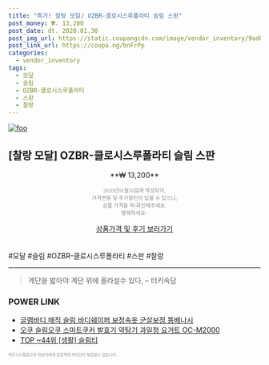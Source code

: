 ```yaml
--- 
title: "특가! 찰랑 모달/ OZBR-클로시스루폴라티 슬림 스판" 
post_money: ₩. 13,200 
post_date: dt. 2020.01.30 
post_img_url: https://static.coupangcdn.com/image/vendor_inventory/9ad0/944d56d6229d2d1528d739ba144c0041a509dc01da1a7faf232ebbd38f24.jpg 
post_link_url: https://coupa.ng/bnFrPp 
categories: 
  - vendor_inventory 
tags: 
  - 모달 
  - 슬림 
  - OZBR-클로시스루폴라티 
  - 스판 
  - 찰랑 
--- 
```

[![foo](https://static.coupangcdn.com/image/vendor_inventory/9ad0/944d56d6229d2d1528d739ba144c0041a509dc01da1a7faf232ebbd38f24.jpg)](https://coupa.ng/bnFrPp) 

## [찰랑 모달] OZBR-클로시스루폴라티 슬림 스판 
<p style="text-align: center;">**₩ 13,200**</p> 
<p style="text-align: center;"><span style="color: #898c8f; font-family: Georgia,Times,serif; font-size: 0.75em;">2020년01월30일에 작성되어, <br>가격변동 및 추가할인이 있을 수 있으니,<br> 상품 가격을 꼭!확인해주세요.<br>행복하세요~</span> 
</p>	 
<div markdown="0" style="text-align: center;"><a href="https://coupa.ng/bnFrPp" class="btn btn--success">상품가격 및 후기 보러가기</a></div> 
<br><br> 
  #모달 #슬림 #OZBR-클로시스루폴라티 #스판 #찰랑 
<hr> 

> 계단을 밟아야 계단 위에 올라설수 있다, – 터키속담 


### POWER LINK

* <a href="https://blog.naver.com/santokki14/221784871415" target="_blank">글램바디 매직 슬림 바디쉐이퍼 보정속옷 군살보정 똥배나시</a>
* <a href="https://blog.naver.com/santokki14/221785227804" target="_blank">오쿠 슬림오쿠 스마트쿠커 발효기 약탕기 과일청 요거트 OC-M2000</a>
* <a href="https://blog.naver.com/an0733/221789685322" target="_blank"> TOP ~44위 [생활] 슬림티</a>

<span style="color: #898c8f; font-family: Georgia,Times,serif; font-size: 0.55em;">파트너스활동으로 작성자에게 일정액의 커미션이 제공될수 있습니다.</span> 
